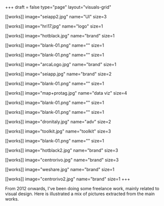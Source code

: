 +++
draft = false
type="page"
layout="visuals-grid"

[[works]]
image="seiapp2.jpg"
name="UI"
size=3

[[works]]
image="hri17.jpg"
name="logo"
size=1

[[works]]
image="hotblack.jpg"
name="brand"
size=1

[[works]]
image="blank-01.png"
name=""
size=1

[[works]]
image="blank-01.png"
name=""
size=1

[[works]]
image="arcaLogo.jpg"
name="brand"
size=1

[[works]]
image="seiapp.jpg"
name="brand"
size=2

[[works]]
image="blank-01.png"
name=""
size=1

[[works]]
image="map+protag.jpg"
name="data viz"
size=4

[[works]]
image="blank-01.png"
name=""
size=1

[[works]]
image="blank-01.png"
name=""
size=1

[[works]]
image="dronitaly.jpg"
name="adv"
size=2

[[works]]
image="toolkit.jpg"
name="toolkit"
size=3

[[works]]
image="blank-01.png"
name=""
size=1

[[works]]
image="hotblack2.jpg"
name="brand"
size=3

[[works]]
image="centrorivo.jpg"
name="brand"
size=3

[[works]]
image="weshare.jpg"
name="brand"
size=1

[[works]]
image="centrorivo2.jpg"
name="brand"
size=1
+++

From 2012 onwards, I've been doing some freelance work, mainly related to visual design. Here is illustrated a mix of pictures extracted from the main works.
